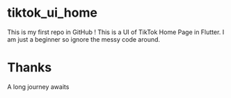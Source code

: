 # tiktok_ui_home

This is my first repo in GitHub ! This is a UI of TikTok Home Page in Flutter. I am just a beginner so ignore the messy code around. 

# Thanks
A long journey awaits
